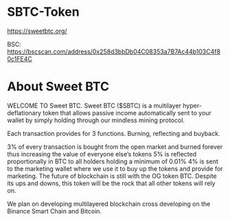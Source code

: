 # SBTC-Token
https://sweetbtc.org/

BSC: https://bscscan.com/address/0x258d3bbDb04C08353a7B7Ac44b103C4f80c1FE4C
# About Sweet BTC
WELCOME TO Sweet BTC. Sweet BTC ($SBTC) is a multilayer hyper-deflationary token that allows passive income automatically sent to your wallet by simply holding through our mindless mining protocol.

Each transaction provides for 3 functions. Burning, reflecting and buyback.

3% of every transaction is bought from the open market and burned forever thus increasing the value of everyone else’s tokens
5% is reflected proportionally in BTC to all holders holding a minimum of 0.01%
4% is sent to the marketing wallet where we use it to buy up the tokens and provide for marketing.
The future of blockchain is still with the OG token BTC. Despite its ups and downs, this token will be the rock that all other tokens will rely on.

We plan on developing multilayered blockchain cross developing on the Binance Smart Chain and Bitcoin.
